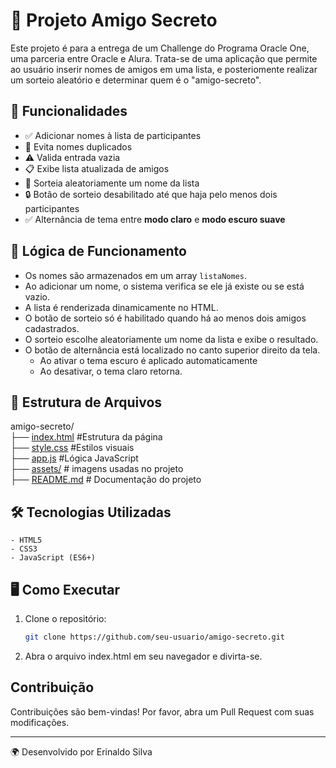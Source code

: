 # 🎁 Projeto Amigo Secreto
Este projeto é para a entrega de um Challenge do Programa Oracle One, uma parceria entre Oracle e Alura.
Trata-se de uma aplicação que permite ao usuário inserir nomes de amigos em uma lista, e posteriomente realizar um sorteio aleatório e determinar quem é o "amigo-secreto".

## 🚀 Funcionalidades
- ✅ Adicionar nomes à lista de participantes  
- 🚫 Evita nomes duplicados  
- ⚠️ Valida entrada vazia  
- 📋 Exibe lista atualizada de amigos  
- 🎲 Sorteia aleatoriamente um nome da lista  
- 🔒 Botão de sorteio desabilitado até que haja pelo menos dois participantes  
- ✅ Alternância de tema entre **modo claro** e **modo escuro suave**

## 🧠 Lógica de Funcionamento
- Os nomes são armazenados em um array `listaNomes`.  
- Ao adicionar um nome, o sistema verifica se ele já existe ou se está vazio.  
- A lista é renderizada dinamicamente no HTML.  
- O botão de sorteio só é habilitado quando há ao menos dois amigos cadastrados.
- O sorteio escolhe aleatoriamente um nome da lista e exibe o resultado.  
- O botão de alternância está localizado no canto superior direito da tela.
    - Ao ativar o tema escuro é aplicado automaticamente
    - Ao desativar, o tema claro retorna.

## 📁 Estrutura de Arquivos
amigo-secreto/  
├── [index.html](./index.html)  #Estrutura da página  
├── [style.css](./style.css) #Estilos visuais  
├── [app.js](./app.js)       #Lógica JavaScript  
├── [assets/](./assets/)     # imagens usadas no projeto  
├── [README.md](./README.md) # Documentação do projeto  


## 🛠️ Tecnologias Utilizadas
    - HTML5
    - CSS3
    - JavaScript (ES6+)  

## 🖥️ Como Executar
1. Clone o repositório:
   ```bash
   git clone https://github.com/seu-usuario/amigo-secreto.git

2. Abra o arquivo index.html em seu navegador e divirta-se.



## Contribuição
Contribuições são bem-vindas! Por favor, abra um Pull Request com suas modificações.


---
🌍 Desenvolvido por Erinaldo Silva